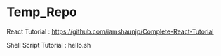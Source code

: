 # Temp_Repo
React Tutorial : https://github.com/iamshaunjp/Complete-React-Tutorial

Shell Script Tutorial : hello.sh
